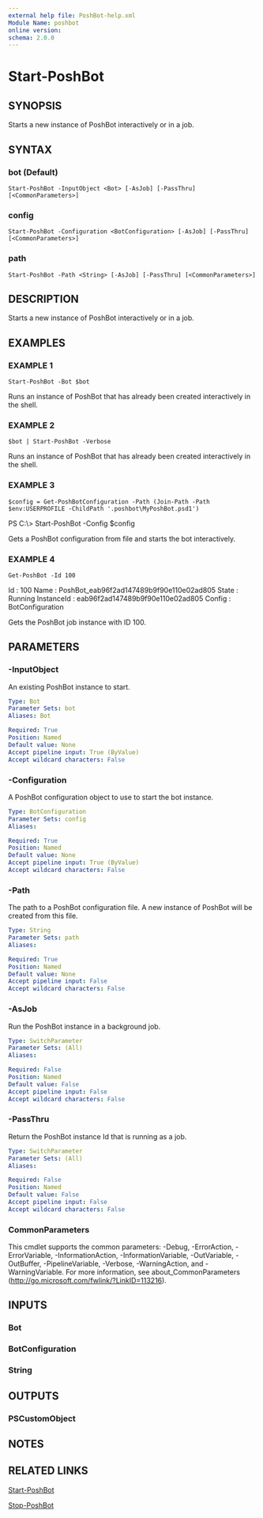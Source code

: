 ```yaml
---
external help file: PoshBot-help.xml
Module Name: poshbot
online version:
schema: 2.0.0
---
```


# Start-PoshBot

## SYNOPSIS
Starts a new instance of PoshBot interactively or in a job.

## SYNTAX

### bot (Default)
```
Start-PoshBot -InputObject <Bot> [-AsJob] [-PassThru] [<CommonParameters>]
```

### config
```
Start-PoshBot -Configuration <BotConfiguration> [-AsJob] [-PassThru] [<CommonParameters>]
```

### path
```
Start-PoshBot -Path <String> [-AsJob] [-PassThru] [<CommonParameters>]
```

## DESCRIPTION
Starts a new instance of PoshBot interactively or in a job.

## EXAMPLES

### EXAMPLE 1
```
Start-PoshBot -Bot $bot
```

Runs an instance of PoshBot that has already been created interactively in the shell.

### EXAMPLE 2
```
$bot | Start-PoshBot -Verbose
```

Runs an instance of PoshBot that has already been created interactively in the shell.

### EXAMPLE 3
```
$config = Get-PoshBotConfiguration -Path (Join-Path -Path $env:USERPROFILE -ChildPath '.poshbot\MyPoshBot.psd1')
```

PS C:\\\> Start-PoshBot -Config $config

Gets a PoshBot configuration from file and starts the bot interactively.

### EXAMPLE 4
```
Get-PoshBot -Id 100
```

Id         : 100
Name       : PoshBot_eab96f2ad147489b9f90e110e02ad805
State      : Running
InstanceId : eab96f2ad147489b9f90e110e02ad805
Config     : BotConfiguration

Gets the PoshBot job instance with ID 100.

## PARAMETERS

### -InputObject
An existing PoshBot instance to start.

```yaml
Type: Bot
Parameter Sets: bot
Aliases: Bot

Required: True
Position: Named
Default value: None
Accept pipeline input: True (ByValue)
Accept wildcard characters: False
```

### -Configuration
A PoshBot configuration object to use to start the bot instance.

```yaml
Type: BotConfiguration
Parameter Sets: config
Aliases:

Required: True
Position: Named
Default value: None
Accept pipeline input: True (ByValue)
Accept wildcard characters: False
```

### -Path
The path to a PoshBot configuration file.
A new instance of PoshBot will be created from this file.

```yaml
Type: String
Parameter Sets: path
Aliases:

Required: True
Position: Named
Default value: None
Accept pipeline input: False
Accept wildcard characters: False
```

### -AsJob
Run the PoshBot instance in a background job.

```yaml
Type: SwitchParameter
Parameter Sets: (All)
Aliases:

Required: False
Position: Named
Default value: False
Accept pipeline input: False
Accept wildcard characters: False
```

### -PassThru
Return the PoshBot instance Id that is running as a job.

```yaml
Type: SwitchParameter
Parameter Sets: (All)
Aliases:

Required: False
Position: Named
Default value: False
Accept pipeline input: False
Accept wildcard characters: False
```

### CommonParameters
This cmdlet supports the common parameters: -Debug, -ErrorAction, -ErrorVariable, -InformationAction, -InformationVariable, -OutVariable, -OutBuffer, -PipelineVariable, -Verbose, -WarningAction, and -WarningVariable.
For more information, see about_CommonParameters (http://go.microsoft.com/fwlink/?LinkID=113216).

## INPUTS

### Bot
### BotConfiguration
### String
## OUTPUTS

### PSCustomObject
## NOTES

## RELATED LINKS

[Start-PoshBot]()

[Stop-PoshBot]()

